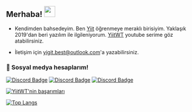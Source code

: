 
## Merhaba! <img src="https://raw.githubusercontent.com/iampavangandhi/iampavangandhi/master/gifs/Hi.gif" width="30px">

- Kendimden  bahsedeyim. Ben [Yiit](https://github.com/YiitWT) öğrenmeye meraklı birisiyim.
Yaklaşık 2019'dan beri yazılım ile ilgileniyorum. [YiitWT](https://youtu.be/xnQB0shHzUI) youtube serime göz atabilirsiniz.

- İletişim için yigit.best@outlook.com'a yazabilirsiniz.

<h3>🌟 Sosyal medya hesaplarım!</h3>

[![Discord Badge](https://img.shields.io/badge/Discord%20-7289DA.svg?&amp;style=for-the-badge&amp;logo=discord&amp;logoColor=white)](https://discord.gg/spFekGhEtp)
[![Discord Badge](https://img.shields.io/badge/YouTube-ff0000.svg?&amp;style=for-the-badge&amp;logo=youtube&amp;logoColor=white)](https://www.youtube.com/channel/UCIbB2o7OiB21GVg_ejl0C3w)
[![Discord Badge](https://img.shields.io/badge/Github%20-171515.svg?&amp;style=for-the-badge&amp;logo=github&amp;logoColor=white)](https://github.com/StallionYT)

<div >



[![YiitWT'nin başarımları](https://github-readme-stats.vercel.app/api?username=YiitWT&count_private=true&show_icons=true&theme=radical&hide_rank=false)](https://github.com/YiitWT/github-readme-stats)


[![Top Langs](https://github-readme-stats.vercel.app/api/top-langs/?username=YiitWT)](https://github.com/YiitWT/github-readme-stats)
